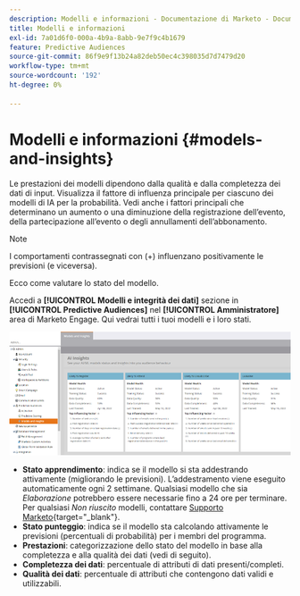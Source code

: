 ```yaml
---
description: Modelli e informazioni - Documentazione di Marketo - Documentazione del prodotto
title: Modelli e informazioni
exl-id: 7a01d6f0-000a-4b9a-8abb-9e7f9c4b1679
feature: Predictive Audiences
source-git-commit: 86f9e9f13b24a82deb50ec4c398035d7d7479d20
workflow-type: tm+mt
source-wordcount: '192'
ht-degree: 0%

---
```


# Modelli e informazioni {#models-and-insights}

Le prestazioni dei modelli dipendono dalla qualità e dalla completezza dei dati di input. Visualizza il fattore di influenza principale per ciascuno dei modelli di IA per la probabilità. Vedi anche i fattori principali che determinano un aumento o una diminuzione della registrazione dell’evento, della partecipazione all’evento o degli annullamenti dell’abbonamento.

>[!NOTE]
>
>I comportamenti contrassegnati con (+) influenzano positivamente le previsioni (e viceversa).

Ecco come valutare lo stato del modello.

Accedi a **[!UICONTROL Modelli e integrità dei dati]** sezione in **[!UICONTROL Predictive Audiences]** nel **[!UICONTROL Amministratore]** area di Marketo Engage. Qui vedrai tutti i tuoi modelli e i loro stati.

![Immagine uno](assets/models-and-insights-1.png)

* **Stato apprendimento**: indica se il modello si sta addestrando attivamente (migliorando le previsioni). L’addestramento viene eseguito automaticamente ogni 2 settimane. Qualsiasi modello che sia _Elaborazione_ potrebbero essere necessarie fino a 24 ore per terminare. Per qualsiasi _Non riuscito_ modelli, contattare [Supporto Marketo](https://nation.marketo.com/t5/Support/ct-p/Support){target="_blank"}.
* **Stato punteggio**: indica se il modello sta calcolando attivamente le previsioni (percentuali di probabilità) per i membri del programma.
* **Prestazioni**: categorizzazione dello stato del modello in base alla completezza e alla qualità dei dati (vedi di seguito).
* **Completezza dei dati**: percentuale di attributi di dati presenti/completi.
* **Qualità dei dati**: percentuale di attributi che contengono dati validi e utilizzabili.
